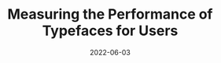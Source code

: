---
date: 2022-06-03
permalink: false
publisher: smashingmag
tags:
  - typography
  - fonts
  - performance
target_url: https://www.smashingmagazine.com/2022/06/measuring-performance-typefaces-users-part1/
title: Measuring the Performance of Typefaces for Users
---